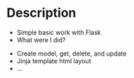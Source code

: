 # Description

- Simple basic work with Flask 
- What were I did?
+ Create model, get, delete, and update
+ Jinja template html layout
+ ...
